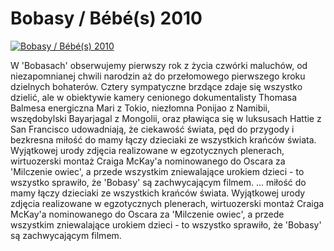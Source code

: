 Bobasy / Bébé(s) 2010 
=============
[![Bobasy / Bébé(s) 2010 ](http://vidos.pl/images/player.gif)](http://vidos.pl/bobasy-bb-s-2010)

 W 'Bobasach' obserwujemy pierwszy rok z życia czwórki maluchów, od niezapomnianej chwili narodzin aż do przełomowego pierwszego kroku dzielnych bohaterów. Cztery sympatyczne brzdące zdaje się wszystko dzielić, ale w obiektywie kamery cenionego dokumentalisty Thomasa Balmesa energiczna Mari z Tokio, niezłomna Ponijao z Namibii, wszędobylski Bayarjagal z Mongolii, oraz pławiąca się w luksusach Hattie z San Francisco udowadniają, że ciekawość świata, pęd do przygody i bezkresna miłość do mamy łączy dzieciaki ze wszystkich krańców świata. Wyjątkowej urody zdjęcia realizowane w egzotycznych plenerach, wirtuozerski montaż Craiga McKay'a nominowanego do Oscara za 'Milczenie owiec', a przede wszystkim zniewalające urokiem dzieci - to wszystko sprawiło, że 'Bobasy' są zachwycającym filmem.   ... miłość do mamy łączy dzieciaki ze wszystkich krańców świata. Wyjątkowej urody zdjęcia realizowane w egzotycznych plenerach, wirtuozerski montaż Craiga McKay'a nominowanego do Oscara za 'Milczenie owiec', a przede wszystkim zniewalające urokiem dzieci - to wszystko sprawiło, że 'Bobasy' są zachwycającym filmem.
